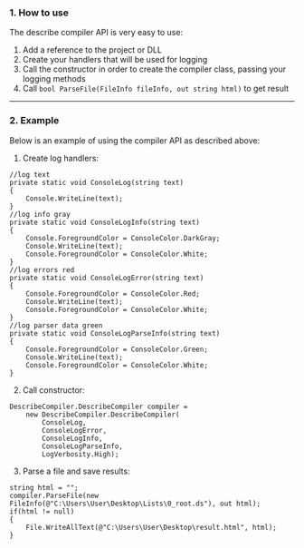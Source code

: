 ### 1. How to use
The describe compiler API is very easy to use:

1. Add a reference to the project or DLL
2. Create your handlers that will be used for logging
3. Call the constructor in order to create the compiler class, passing your logging methods
4. Call `bool ParseFile(FileInfo fileInfo, out string html)` to get result

***

### 2. Example
Below is an example of using the compiler API as described above:

1. Create log handlers:  

`//log text`  
`private static void ConsoleLog(string text)`  
`{`  
`    Console.WriteLine(text);`  
`}`  
`//log info gray`  
`private static void ConsoleLogInfo(string text)`  
`{`  
`    Console.ForegroundColor = ConsoleColor.DarkGray;`  
`    Console.WriteLine(text);`  
`    Console.ForegroundColor = ConsoleColor.White;`  
`}`  
`//log errors red`  
`private static void ConsoleLogError(string text)`  
`{`  
`    Console.ForegroundColor = ConsoleColor.Red;`  
`    Console.WriteLine(text);`  
`    Console.ForegroundColor = ConsoleColor.White;`  
`}`  
`//log parser data green`  
`private static void ConsoleLogParseInfo(string text)`  
`{`  
`    Console.ForegroundColor = ConsoleColor.Green;`  
`    Console.WriteLine(text);`  
`    Console.ForegroundColor = ConsoleColor.White;`  
`}`  

2. Call constructor:

`DescribeCompiler.DescribeCompiler compiler = `  
`    new DescribeCompiler.DescribeCompiler(`  
`        ConsoleLog,`  
`        ConsoleLogError,`  
`        ConsoleLogInfo,`  
`        ConsoleLogParseInfo,`  
`        LogVerbosity.High);`  

3. Parse a file and save results:

`string html = "";`  
`compiler.ParseFile(new FileInfo(@"C:\Users\User\Desktop\Lists\0_root.ds"), out html);`  
`if(html != null)`  
`{`  
`    File.WriteAllText(@"C:\Users\User\Desktop\result.html", html);`  
`}`  